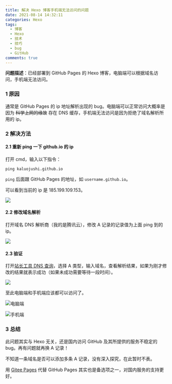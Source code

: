 ```yaml
---
title: 解决 Hexo 博客手机端无法访问的问题
date: 2021-08-14 14:32:11
categories: Hexo
tags:
  - 博客
  - Hexo
  - 技术
  - 技巧
  - bug
  - GitHub
comments: true
---
```


**问题描述**：已经部署到 GitHub Pages 的 Hexo 博客，电脑端可以根据域名访问，手机端无法访问。

<!--more-->

### 1 原因

通常是 GitHub Pages 的 ip 地址解析出现的 bug。电脑端可以正常访问大概率是因为 ~~科学上网的缘故~~ 存在 DNS 缓存，手机端无法访问是因为拒绝了域名解析所用的 ip。

### 2 解决方法

#### 2.1 重新 ping 一下 github.io 的 ip

打开 cmd，输入以下指令：

```shell
ping kaluojushi.github.io
```

`ping` 后面跟 GitHub Pages 的地址，如 `username.github.io`。

可以看到当前的 ip 是 185.199.109.153。

![](https://cdn.jsdelivr.net/gh/kaluojushi/Corecabin-Picbed/img/20210814-01.png)

#### 2.2 修改域名解析

打开域名 DNS 解析商（我的是腾讯云），修改 A 记录的记录值为上面 ping 到的 ip。

![](https://cdn.jsdelivr.net/gh/kaluojushi/Corecabin-Picbed/img/20210814-02.png)

#### 2.3 验证

打开[站长工具 DNS 查询](http://tool.chinaz.com/dns/)，选择 A 类型，输入域名，查看解析结果，如果为刚才修改的结果就表示成功（如果未成功需要等待一段时间）。

![](https://cdn.jsdelivr.net/gh/kaluojushi/Corecabin-Picbed/img/20210814-03.png)

至此电脑端和手机端应该都可以访问了。

![电脑端](https://cdn.jsdelivr.net/gh/kaluojushi/Corecabin-Picbed/img/20210814-04.png)

![手机端](https://cdn.jsdelivr.net/gh/kaluojushi/Corecabin-Picbed/img/20210814-05.png)

### 3 总结

此问题其实与 Hexo 无关，还是国内访问 GitHub 及其所提供的服务不稳定的 bug。再有问题就再换 A 记录！

不知道一条域名是否可以添加多条 A 记录，没有深入探究，在此暂时不表。

用 [Gitee Pages](https://gitee.com/help/articles/4136) 代替 GitHub Pages 其实也是备选项之一，对国内服务的支持更好。
